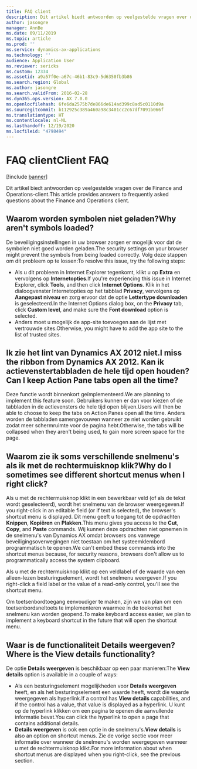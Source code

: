 ```yaml
---
title: FAQ client
description: Dit artikel biedt antwoorden op veelgestelde vragen over de Finance and Operations-client.
author: jasongre
manager: AnnBe
ms.date: 09/11/2019
ms.topic: article
ms.prod: ''
ms.service: dynamics-ax-applications
ms.technology: ''
audience: Application User
ms.reviewer: sericks
ms.custom: 12334
ms.assetid: a9a57f0e-a67c-46b1-83c9-5d6350fb3b86
ms.search.region: Global
ms.author: jasongre
ms.search.validFrom: 2016-02-28
ms.dyn365.ops.version: AX 7.0.0
ms.openlocfilehash: 6fe6da2575b7de866de614ad399c8ad5c0110d9a
ms.sourcegitcommit: b112925c389a460a98c3401cc2c67df7091b066f
ms.translationtype: HT
ms.contentlocale: nl-NL
ms.lasthandoff: 12/19/2020
ms.locfileid: "4798494"
---
```

# <a name="client-faq"></a><span data-ttu-id="efc68-103">FAQ client</span><span class="sxs-lookup"><span data-stu-id="efc68-103">Client FAQ</span></span>

[!include [banner](../includes/banner.md)]

<span data-ttu-id="efc68-104">Dit artikel biedt antwoorden op veelgestelde vragen over de Finance and Operations-client.</span><span class="sxs-lookup"><span data-stu-id="efc68-104">This article provides answers to frequently asked questions about the Finance and Operations client.</span></span>

## <a name="why-arent-symbols-loaded"></a><span data-ttu-id="efc68-105">Waarom worden symbolen niet geladen?</span><span class="sxs-lookup"><span data-stu-id="efc68-105">Why aren't symbols loaded?</span></span>

<span data-ttu-id="efc68-106">De beveiligingsinstellingen in uw browser zorgen er mogelijk voor dat de symbolen niet goed worden geladen.</span><span class="sxs-lookup"><span data-stu-id="efc68-106">The security settings on your browser might prevent the symbols from being loaded correctly.</span></span> <span data-ttu-id="efc68-107">Volg deze stappen om dit probleem op te lossen:</span><span class="sxs-lookup"><span data-stu-id="efc68-107">To resolve this issue, try the following steps:</span></span>

- <span data-ttu-id="efc68-108">Als u dit probleem in Internet Explorer tegenkomt, klikt u op **Extra** en vervolgens op **Internetopties**.</span><span class="sxs-lookup"><span data-stu-id="efc68-108">If you're experiencing this issue in Internet Explorer, click **Tools**, and then click **Internet Options**.</span></span> <span data-ttu-id="efc68-109">Klik in het dialoogvenster Internetopties op het tabblad **Privacy**, vervolgens op **Aangepast niveau** en zorg ervoor dat de optie **Lettertype downloaden** is geselecteerd.</span><span class="sxs-lookup"><span data-stu-id="efc68-109">In the Internet Options dialog box, on the **Privacy** tab, click **Custom level**, and make sure the **Font download** option is selected.</span></span>
- <span data-ttu-id="efc68-110">Anders moet u mogelijk de app-site toevoegen aan de lijst met vertrouwde sites.</span><span class="sxs-lookup"><span data-stu-id="efc68-110">Otherwise, you might have to add the app site to the list of trusted sites.</span></span>

## <a name="i-miss-the-ribbon-from-dynamics-ax-2012-can-i-keep-action-pane-tabs-open-all-the-time"></a><span data-ttu-id="efc68-111">Ik zie het lint van Dynamics AX 2012 niet.</span><span class="sxs-lookup"><span data-stu-id="efc68-111">I miss the ribbon from Dynamics AX 2012.</span></span> <span data-ttu-id="efc68-112">Kan ik actievenstertabbladen de hele tijd open houden?</span><span class="sxs-lookup"><span data-stu-id="efc68-112">Can I keep Action Pane tabs open all the time?</span></span>

<span data-ttu-id="efc68-113">Deze functie wordt binnenkort geïmplementeerd.</span><span class="sxs-lookup"><span data-stu-id="efc68-113">We are planning to implement this feature soon.</span></span> <span data-ttu-id="efc68-114">Gebruikers kunnen er dan voor kiezen of de tabbladen in de actievensters de hele tijd open blijven.</span><span class="sxs-lookup"><span data-stu-id="efc68-114">Users will then be able to choose to keep the tabs on Action Panes open all the time.</span></span> <span data-ttu-id="efc68-115">Anders worden de tabbladen samengevouwen wanneer ze niet worden gebruikt zodat meer schermruimte voor de pagina hebt.</span><span class="sxs-lookup"><span data-stu-id="efc68-115">Otherwise, the tabs will be collapsed when they aren't being used, to gain more screen space for the page.</span></span>

## <a name="why-do-i-sometimes-see-different-shortcut-menus-when-i-right-click"></a><span data-ttu-id="efc68-116">Waarom zie ik soms verschillende snelmenu's als ik met de rechtermuisknop klik?</span><span class="sxs-lookup"><span data-stu-id="efc68-116">Why do I sometimes see different shortcut menus when I right click?</span></span>

<span data-ttu-id="efc68-117">Als u met de rechtermuisknop klikt in een bewerkbaar veld (of als de tekst wordt geselecteerd), wordt het snelmenu van de browser weergegeven.</span><span class="sxs-lookup"><span data-stu-id="efc68-117">If you right-click in an editable field (or if text is selected), the browser's shortcut menu is displayed.</span></span> <span data-ttu-id="efc68-118">Dit menu geeft u toegang tot de opdrachten **Knippen**, **Kopiëren** en **Plakken**.</span><span class="sxs-lookup"><span data-stu-id="efc68-118">This menu gives you access to the **Cut**, **Copy**, and **Paste** commands.</span></span> <span data-ttu-id="efc68-119">Wij kunnen deze opdrachten niet opnemen in de snelmenu's van Dynamics AX omdat browsers ons vanwege beveiligingsoverwegingen niet toestaan om het systeemklembord programmatisch te openen.</span><span class="sxs-lookup"><span data-stu-id="efc68-119">We can't embed these commands into the shortcut menus because, for security reasons, browsers don't allow us to programmatically access the system clipboard.</span></span>

<span data-ttu-id="efc68-120">Als u met de rechtermuisknop klikt op een veldlabel of de waarde van een alleen-lezen besturingselement, wordt het snelmenu weergeven.</span><span class="sxs-lookup"><span data-stu-id="efc68-120">If you right-click a field label or the value of a read-only control, you'll see the shortcut menu.</span></span>

<span data-ttu-id="efc68-121">Om toetsenbordtoegang eenvoudiger te maken, zijn we van plan om een toetsenbordsneltoets te implementeren waarmee in de toekomst het snelmenu kan worden geopend.</span><span class="sxs-lookup"><span data-stu-id="efc68-121">To make keyboard access easier, we plan to implement a keyboard shortcut in the future that will open the shortcut menu.</span></span>

## <a name="where-is-the-view-details-functionality"></a><span data-ttu-id="efc68-122">Waar is de functionaliteit Details weergeven?</span><span class="sxs-lookup"><span data-stu-id="efc68-122">Where is the View details functionality?</span></span>

<span data-ttu-id="efc68-123">De optie **Details weergeven** is beschikbaar op een paar manieren:</span><span class="sxs-lookup"><span data-stu-id="efc68-123">The **View details** option is available in a couple of ways:</span></span>

- <span data-ttu-id="efc68-124">Als een besturingselement mogelijkheden voor **Details weergeven** heeft, en als het besturingselement een waarde heeft, wordt die waarde weergegeven als hyperlink.</span><span class="sxs-lookup"><span data-stu-id="efc68-124">If a control has **View details** capabilities, and if the control has a value, that value is displayed as a hyperlink.</span></span> <span data-ttu-id="efc68-125">U kunt op de hyperlink klikken om een pagina te openen die aanvullende informatie bevat.</span><span class="sxs-lookup"><span data-stu-id="efc68-125">You can click the hyperlink to open a page that contains additional details.</span></span>
- <span data-ttu-id="efc68-126">**Details weergeven** is ook een optie in de snelmenu's.</span><span class="sxs-lookup"><span data-stu-id="efc68-126">**View details** is also an option on shortcut menus.</span></span> <span data-ttu-id="efc68-127">Zie de vorige sectie voor meer informatie over wanneer de snelmenu's worden weergegeven wanneer u met de rechtermuisknop klikt.</span><span class="sxs-lookup"><span data-stu-id="efc68-127">For more information about when shortcut menus are displayed when you right-click, see the previous section.</span></span>
